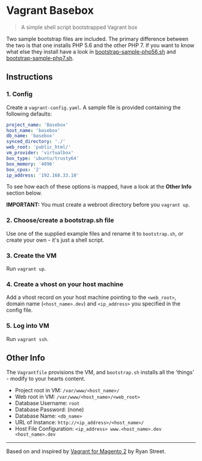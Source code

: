 # Vagrant Basebox

> A simple shell script bootstrapped Vagrant box

Two sample bootstrap files are included. The primary difference between the two is that one installs PHP 5.6 and the other PHP 7. If you want to know what else they install have a look in [bootstrap-sample-php56.sh](https://github.com/gpmd/basebox/blob/master/bootstrap-sample-php56.sh) and [bootstrap-sample-php7.sh](https://github.com/gpmd/basebox/blob/master/bootstrap-sample-php7.sh).

## Instructions

### 1. Config

Create a `vagrant-config.yaml`. A sample file is provided containing the following defaults:

```yaml
project_name: 'Basebox'
host_name: 'basebox'
db_name: 'basebox'
synced_directory: './'
web_root: 'public_html/'
vm_provider: 'virtualbox'
box_type: 'ubuntu/trusty64'
box_memory: '4096'
box_cpus: '2'
ip_address: '192.168.33.10'
```

To see how each of these options is mapped, have a look at the **Other Info** section below.

**IMPORTANT:** You must create a webroot directory before you `vagrant up`.

### 2. Choose/create a bootstrap.sh file

Use one of the supplied example files and rename it to `bootstrap.sh`, or create your own - it's just a shell script.

### 3. Create the VM

Run `vagrant up`.

### 4. Create a vhost on your host machine

Add a vhost record on your host machine pointing to the `<web_root>`, domain name (`<host_name>.dev`) and `<ip_address>` you specified in the config file.

### 5. Log into VM

Run `vagrant ssh`.

## Other Info

The `Vagrantfile` provisions the VM, and `bootstrap.sh` installs all the 'things' - modify to your hearts content.

+ Project root in VM: `/var/www/<host_name>/`
+ Web root in VM: `/var/www/<host_name>/<web_root>`
+ Database Username: `root`
+ Database Password: (none)
+ Database Name: `<db_name>`
+ URL of Instance: `http://<ip_address>/<host_name>/`
+ Host File Configuration: `<ip_address> www.<host_name>.dev <host_name>.dev`

---

Based on and inspired by [Vagrant for Magento 2](https://github.com/ryanstreet/magento2-vagrant) by Ryan Street.
